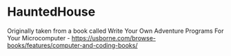 # HauntedHouse
Originally taken from  a book called Write Your Own Adventure Programs For Your Microcomputer - https://usborne.com/browse-books/features/computer-and-coding-books/
